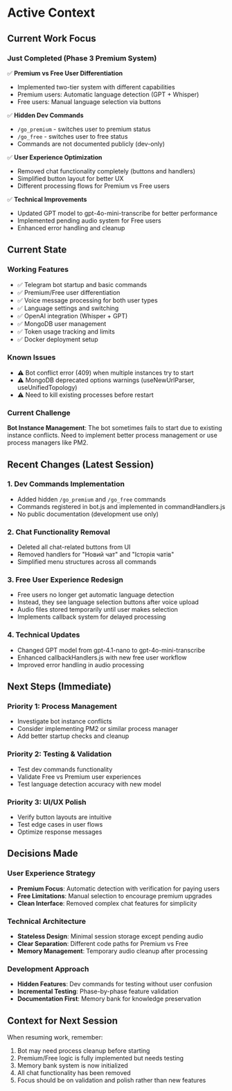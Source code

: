 # Active Context

## Current Work Focus

### Just Completed (Phase 3 Premium System)
✅ **Premium vs Free User Differentiation**
- Implemented two-tier system with different capabilities
- Premium users: Automatic language detection (GPT + Whisper)
- Free users: Manual language selection via buttons

✅ **Hidden Dev Commands**
- `/go_premium` - switches user to premium status
- `/go_free` - switches user to free status
- Commands are not documented publicly (dev-only)

✅ **User Experience Optimization**
- Removed chat functionality completely (buttons and handlers)
- Simplified button layout for better UX
- Different processing flows for Premium vs Free users

✅ **Technical Improvements**
- Updated GPT model to gpt-4o-mini-transcribe for better performance
- Implemented pending audio system for Free users
- Enhanced error handling and cleanup

## Current State

### Working Features
- ✅ Telegram bot startup and basic commands
- ✅ Premium/Free user differentiation 
- ✅ Voice message processing for both user types
- ✅ Language settings and switching
- ✅ OpenAI integration (Whisper + GPT)
- ✅ MongoDB user management
- ✅ Token usage tracking and limits
- ✅ Docker deployment setup

### Known Issues
- ⚠️ Bot conflict error (409) when multiple instances try to start
- ⚠️ MongoDB deprecated options warnings (useNewUrlParser, useUnifiedTopology)
- ⚠️ Need to kill existing processes before restart

### Current Challenge
**Bot Instance Management**: The bot sometimes fails to start due to existing instance conflicts. Need to implement better process management or use process managers like PM2.

## Recent Changes (Latest Session)

### 1. Dev Commands Implementation
- Added hidden `/go_premium` and `/go_free` commands
- Commands registered in bot.js and implemented in commandHandlers.js
- No public documentation (development use only)

### 2. Chat Functionality Removal
- Deleted all chat-related buttons from UI
- Removed handlers for "Новий чат" and "Історія чатів"
- Simplified menu structures across all commands

### 3. Free User Experience Redesign
- Free users no longer get automatic language detection
- Instead, they see language selection buttons after voice upload
- Audio files stored temporarily until user makes selection
- Implements callback system for delayed processing

### 4. Technical Updates
- Changed GPT model from gpt-4.1-nano to gpt-4o-mini-transcribe
- Enhanced callbackHandlers.js with new free user workflow
- Improved error handling in audio processing

## Next Steps (Immediate)

### Priority 1: Process Management
- Investigate bot instance conflicts
- Consider implementing PM2 or similar process manager
- Add better startup checks and cleanup

### Priority 2: Testing & Validation
- Test dev commands functionality
- Validate Free vs Premium user experiences
- Test language detection accuracy with new model

### Priority 3: UI/UX Polish
- Verify button layouts are intuitive
- Test edge cases in user flows
- Optimize response messages

## Decisions Made

### User Experience Strategy
- **Premium Focus**: Automatic detection with verification for paying users
- **Free Limitations**: Manual selection to encourage premium upgrades
- **Clean Interface**: Removed complex chat features for simplicity

### Technical Architecture
- **Stateless Design**: Minimal session storage except pending audio
- **Clear Separation**: Different code paths for Premium vs Free
- **Memory Management**: Temporary audio cleanup after processing

### Development Approach
- **Hidden Features**: Dev commands for testing without user confusion
- **Incremental Testing**: Phase-by-phase feature validation
- **Documentation First**: Memory bank for knowledge preservation

## Context for Next Session
When resuming work, remember:
1. Bot may need process cleanup before starting
2. Premium/Free logic is fully implemented but needs testing
3. Memory bank system is now initialized
4. All chat functionality has been removed
5. Focus should be on validation and polish rather than new features